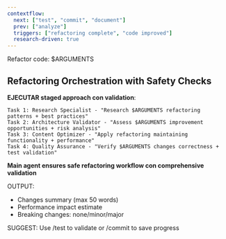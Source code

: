 ```yaml
---
contextflow:
  next: ["test", "commit", "document"]
  prev: ["analyze"]
  triggers: ["refactoring complete", "code improved"]
  research-driven: true
---
```


Refactor code: $ARGUMENTS

## Refactoring Orchestration with Safety Checks
**EJECUTAR staged approach con validation**:
```
Task 1: Research Specialist - "Research $ARGUMENTS refactoring patterns + best practices"
Task 2: Architecture Validator - "Assess $ARGUMENTS improvement opportunities + risk analysis"
Task 3: Content Optimizer - "Apply refactoring maintaining functionality + performance"
Task 4: Quality Assurance - "Verify $ARGUMENTS changes correctness + test validation"
```

**Main agent ensures safe refactoring workflow con comprehensive validation**

OUTPUT:
- Changes summary (max 50 words)
- Performance impact estimate
- Breaking changes: none/minor/major

SUGGEST: Use /test to validate or /commit to save progress